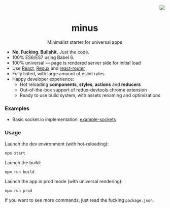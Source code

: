 <p align="right">
  <a href="https://github.com/SIGSEV/minus">
    <img src="https://img.shields.io/badge/scaffold-minus-blue.svg?style=flat-square">
  </a>
</p>

<h1 align="center">minus</h1>
<p align="center">Minimalist starter for universal apps</p>

- **No. Fucking. Bullshit.** Just the code.
- 100% ES6/ES7 using Babel 6.
- 100% universal — page is rendered server side for initial load
- Use [React](https://github.com/facebook/react), [Redux](https://github.com/rackt/redux) and [react-router](https://github.com/rackt/react-router)
- Fully linted, with large amount of eslint rules
- Happy developer experience:
  - Hot reloading **components**, **styles**, **actions** and **reducers**
  - Out-of-the-box support of redux-devtools chrome extension
  - Ready to use build system, with assets renaming and optimizations

### Examples

- Basic socket.io implementation: [example-sockets](https://github.com/SIGSEV/minus/tree/example-sockets)

### Usage

Launch the dev environment (with hot-reloading):

```
npm start
```

Launch the build:

```
npm run build
```

Launch the app in prod mode (with universal rendering):

```
npm run prod
```

If you want to see more commands, just read the fucking `package.json`.

